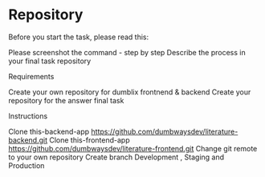 # Repository

Before you start the task, please read this:

Please screenshot the command - step by step
Describe the process in your final task repository

Requirements

Create your own repository for dumblix frontnend & backend
Create your repository for the answer final task

Instructions

Clone this-backend-app https://github.com/dumbwaysdev/literature-backend.git
Clone this-frontend-app https://github.com/dumbwaysdev/literature-frontend.git
Change git remote to your own repository
Create branch Development , Staging and Production
